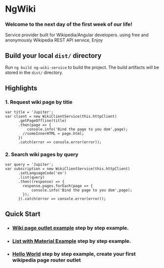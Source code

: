 # NgWiki

### Welcome to the next day of the first week of our life!

Service provider built for Wikipedia/Angular developers. using free and anonymously Wikipedia REST API service, Enjoy

## Build your local `dist/` directory

Run `ng build ng-wiki-service` to build the project. The build artifacts will be stored in the `dist/` directory.

## Highlights
### 1. Request wiki page by titie
```
var title = 'Jupiter';
var client = new WikiClientService(this.httpClient)
      .getPageOffline(title)
      .then(page => {
          console.info('Bind the page to you dom',page);
        //someInnerHTML = page.html;
      })
      .catch(error => console.error(error));
```

### 2. Search wiki pages by query
```
var query = 'Jupiter';
var subscription = new WikiClientService(this.httpClient)
      .setLanguageCode('en')
      .list(query)
      .then((response) => {
        response.pages.forEach(page => {
            console.info('Bind the page to you dom',page);
        });
      }).catch(error => console.error(error));
```

## Quick Start

 * ### [Wiki page outlet example](projects/example-page/README.md) step by step example.

 * ### [List with Material Example](projects/example-list-material/README.md) step by step example.

 * ### [Hello World](projects/ng-wiki-service/HelloWorld.md) step by step example, create your first wikipedia page router outlet
